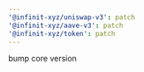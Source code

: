 ```yaml
---
'@infinit-xyz/uniswap-v3': patch
'@infinit-xyz/aave-v3': patch
'@infinit-xyz/token': patch
---
```


bump core version
